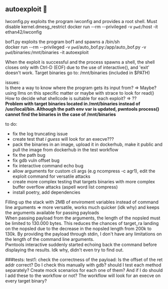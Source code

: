 ## autoexploit 💖
Iwconfig.py exploits the program iwconfig and provides a root shell. Must disable kernel.dmesg_restrict
docker run --rm --privileged -v `pwd`:/host -it ethan42/iwconfig

bof1.py exploits the program bof1 and spawns a /bin/sh<br />
docker run --rm --privileged -v `pwd`/auto_bof.py:/app/auto_bof.py -v `pwd`/binaries:/mnt/binaries -it autoexploit

When the exploit is successful and the process spawns a shell, the shell closes only with Ctrl-D (EOF) due to the use of interactive(), and 'exit' doesn't work.
Target binaries go to: /mnt/binaries (included in $PATH)

issues:<br />
Is there a way to know where the program gets its input from? => Maybe? using llms on this specific matter or maybe with strace to look for read()<br />
How to decide what shellcode is suitable for each exploit? => ??<br />
**Problem with target binaries located in /mnt/binaries instead of /usr/local/bin. Although the path env var is updated, pwntools process() cannot find the binaries in the case of /mnt/binaries**

to do:<br />
- fix the log truncating issue<br />
- create test that _i guess_ will look for an execve??? <br />
- pack the binaries in an image, upload it in dockerhub, make it public and pull the image from dockerhub in the test workflow<br />
- fix the path bug<br />
- fix gdb vuln offset bug <br />
- fix interactive command echo bug<br />
- allow arguments for custom cli args (e.g ncompress -c agr1), edit the exploit command for versatile attacks<br />
- create more complex testing that targets binaries with more complex buffer overflow attacks (aspell word list compress)<br />
- install poetry, add dependencies<br />


Filling up the stack with 2MB of enviroment variables instead of command line arguments => more versatile, works much quicker (idk why) and keeps the arguments available for passing payloads<br />
When passing payload from the arguments, the length of the nopsled must be limited to 130.000 bytes. This reduces the chances of target_ra landing on the nopsled due to the decrease in the nopsled length from 200k to 130k. By providing the payload through stdin, I don't have any limitations on the length of the command line arguments.<br />
Pwntools interactive suddenly started echoing back the command before displaying the results. Idk why, didn't even try to find out.


###tests:
test1: check the correctness of the payload: Is the offset of the ret addr correct? Do I check this manually with gdb?
should I test each method separately? Create mock scenarios for each one of them? And if I do should I add these to the workflow or not? The workflow will look for an execve on every target binary? 